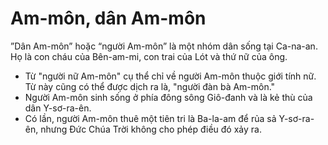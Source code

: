 # Am-môn, dân Am-môn

”Dân Am-môn” hoặc “người Am-môn” là một nhóm dân sống tại Ca-na-an. Họ là con cháu của Bên-am-mi, con trai của Lót và thứ nữ của ông.
- Từ "người nữ Am-môn" cụ thể chỉ về người Am-môn thuộc giới tính nữ. Từ này cũng có thể được dịch ra là, "người đàn bà Am-môn."
- Người Am-môn sinh sống ở phía đông sông Giô-đanh và là kẻ thù của dân Y-sơ-ra-ên.
- Có lần, người Am-môn thuê một tiên tri là Ba-la-am để rủa sả Y-sơ-ra-ên, nhưng Đức Chúa Trời không cho phép điều đó xảy ra.


